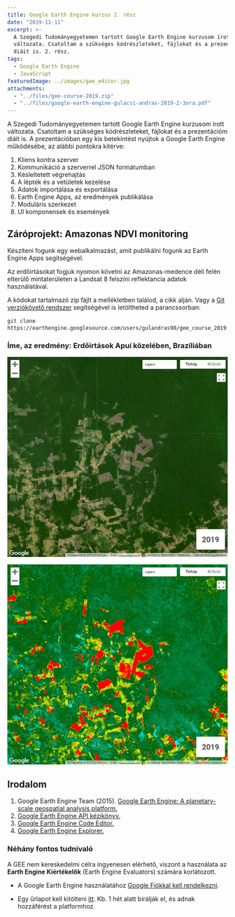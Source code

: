 ```yaml
---
title: Google Earth Engine kurzus 2. rész
date: "2019-11-11"
excerpt: >-
  A Szegedi Tudományegyetemen tartott Google Earth Engine kurzusom írott
  változata. Csatoltam a szükséges kódrészleteket, fájlokat és a prezentációm
  diáit is. 2. rész.
tags:
  - Google Earth Engine
  - JavaScript
featuredImage: ../images/gee_editor.jpg
attachments:
  - "../files/gee-course-2019.zip"
  - "../files/google-earth-engine-gulacsi-andras-2019-2-3ora.pdf"
---
```


A Szegedi Tudományegyetemen tartott Google Earth Engine kurzusom írott változata. Csatoltam a szükséges kódrészleteket, fájlokat és a prezentációm diáit is. A prezentációban egy kis betekintést nyújtok a Google Earth Engine működésébe, az alábbi pontokra kitérve:

1. Kliens kontra szerver
2. Kommunikáció a szerverrel JSON formátumban
3. Késleltetett végrehajtás
4. A lépték és a vetületek kezelése
5. Adatok importálása és exportálása
6. Earth Engine Apps, az eredmények publikálása
7. Moduláris szerkezet
8. UI komponensek és események


## Záróprojekt: Amazonas NDVI monitoring

Készíteni fogunk egy webalkalmazást, amit publikálni fogunk az Earth Engine Apps segítségével.

Az erdőirtásokat fogjuk nyomon követni az Amazonas-medence déli felén elterülő mintaterületen a Landsat 8 felszíni reflektancia adatok használatával.

A kódokat tartalmazó zip fájlt a mellékletben találod, a cikk alján. Vagy a [Git verziókövető rendszer](https://git-scm.com/) segítségével is letöltheted a parancssorban:

````git
git clone https://earthengine.googlesource.com/users/gulandras90/gee_course_2019
````

### Íme, az eredmény: Erdőirtások Apuí közelében, Brazíliában

![Landsat 8 valós színes kompozit](../images/featured/amazonas-landsat8-kompozit.jpg)

![Landsat 8 standardizált NDVI](../images/featured/amazonas-landsat8-standardized-ndvi.jpg)


## Irodalom

1. Google Earth Engine Team (2015). [Google Earth Engine: A planetary-scale geospatial analysis platform.](https://earthengine.google.com)
2. [Google Earth Engine API kézikönyv.](https://developers.google.com/earth-engine/) 
3. [Google Earth Engine Code Editor.](https://code.earthengine.google.com/)
4. [Google Earth Engine Explorer.](https://explorer.earthengine.google.com)

### Néhány fontos tudnivaló

A GEE nem kereskedelmi célra ingyenesen elérhető, viszont a használata az **Earth Engine Kiértékelők** (Earth Engine Evaluators) számára korlátozott.

* A Google Earth Engine használatához [Google Fiókkal kell rendelkezni](https://accounts.google.com/SignUp?hl=hu).

* Egy űrlapot kell kitölteni [itt](https://signup.earthengine.google.com/). Kb. 1 hét alatt bírálják el, és adnak hozzáférést a platformhoz.

